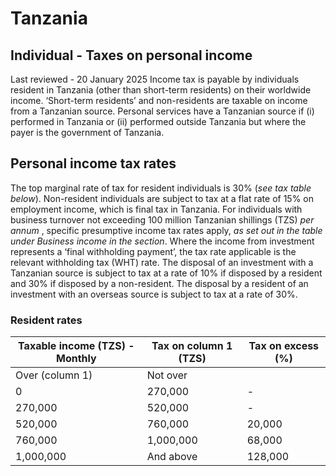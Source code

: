 # Tanzania
## Individual - Taxes on personal income
Last reviewed - 20 January 2025
Income tax is payable by individuals resident in Tanzania (other than short-term residents) on their worldwide income. ‘Short-term residents’ and non-residents are taxable on income from a Tanzanian source.
Personal services have a Tanzanian source if (i) performed in Tanzania or (ii) performed outside Tanzania but where the payer is the government of Tanzania.
## Personal income tax rates
The top marginal rate of tax for resident individuals is 30% (_see tax table below_).
Non-resident individuals are subject to tax at a flat rate of 15% on employment income, which is final tax in Tanzania.
For individuals with business turnover not exceeding 100 million Tanzanian shillings (TZS) _per annum_ , specific presumptive income tax rates apply, _as set out in the table under Business income in the section_.
Where the income from investment represents a ‘final withholding payment’, the tax rate applicable is the relevant withholding tax (WHT) rate. The disposal of an investment with a Tanzanian source is subject to tax at a rate of 10% if disposed by a resident and 30% if disposed by a non-resident. The disposal by a resident of an investment with an overseas source is subject to tax at a rate of 30%.
### Resident rates 
Taxable income (TZS) - Monthly | Tax on column 1 (TZS) | Tax on excess (%)  
---|---|---  
Over (column 1) | Not over  
0 | 270,000 | - | 0  
270,000 | 520,000 | - | 8  
520,000 | 760,000 | 20,000 | 20  
760,000 | 1,000,000 | 68,000 | 25  
1,000,000 | And above | 128,000 | 30

